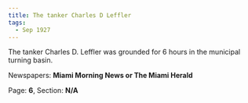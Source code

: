 ```yaml
---  
title: The tanker Charles D Leffler  
tags:  
  - Sep 1927  
---  
```

  
The tanker Charles D. Leffler was grounded for 6 hours in the municipal turning basin.  
  
Newspapers: **Miami Morning News or The Miami Herald**  
  
Page: **6**, Section: **N/A** 
